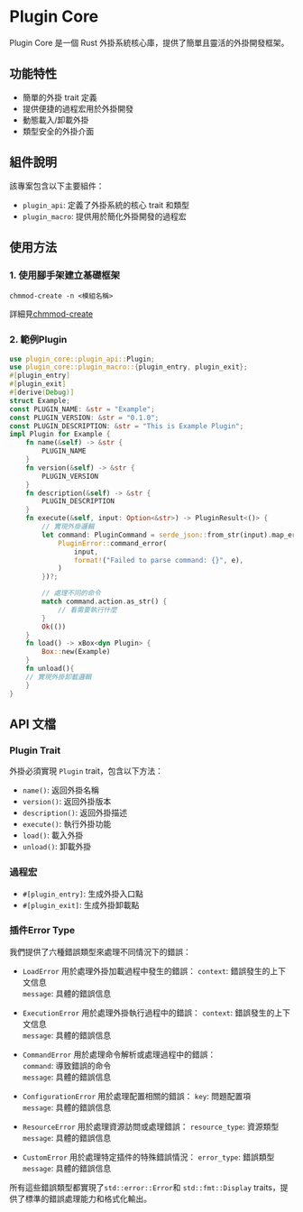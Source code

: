 # Plugin Core

Plugin Core 是一個 Rust 外掛系統核心庫，提供了簡單且靈活的外掛開發框架。

## 功能特性

- 簡單的外掛 trait 定義
- 提供便捷的過程宏用於外掛開發
- 動態載入/卸載外掛
- 類型安全的外掛介面

## 組件說明

該專案包含以下主要組件：

- `plugin_api`: 定義了外掛系統的核心 trait 和類型
- `plugin_macro`: 提供用於簡化外掛開發的過程宏

## 使用方法

### 1. 使用腳手架建立基礎框架
```shell=
chmmod-create -n <模組名稱>
```
詳細見[chmmod-create](https://github.com/End-YYDS/chmmod-create)
### 2. 範例Plugin
```rust
use plugin_core::plugin_api::Plugin;
use plugin_core::plugin_macro::{plugin_entry, plugin_exit};
#[plugin_entry]
#[plugin_exit]
#[derive(Debug)]
struct Example;
const PLUGIN_NAME: &str = "Example";
const PLUGIN_VERSION: &str = "0.1.0";
const PLUGIN_DESCRIPTION: &str = "This is Example Plugin";
impl Plugin for Example {
    fn name(&self) -> &str {
        PLUGIN_NAME 
    }
    fn version(&self) -> &str {
        PLUGIN_VERSION
    }
    fn description(&self) -> &str {
        PLUGIN_DESCRIPTION
    }
    fn execute(&self, input: Option<&str>) -> PluginResult<()> {
        // 實現外掛邏輯
        let command: PluginCommand = serde_json::from_str(input).map_err(|e| {
            PluginError::command_error(
                input,
                format!("Failed to parse command: {}", e),
            )
        })?;

        // 處理不同的命令
        match command.action.as_str() {
            // 看需要執行什麼
        }
        Ok(())
    }
    fn load() -> xBox<dyn Plugin> {
        Box::new(Example)
    }
    fn unload(){
    // 實現外掛卸載邏輯
    }
}
```
## API 文檔

### Plugin Trait

外掛必須實現 `Plugin` trait，包含以下方法：

- `name()`: 返回外掛名稱
- `version()`: 返回外掛版本
- `description()`: 返回外掛描述
- `execute()`: 執行外掛功能
- `load()`: 載入外掛
- `unload()`: 卸載外掛

### 過程宏

- `#[plugin_entry]`: 生成外掛入口點
- `#[plugin_exit]`: 生成外掛卸載點

### 插件Error Type
我們提供了六種錯誤類型來處理不同情況下的錯誤：
- `LoadError`
用於處理外掛加載過程中發生的錯誤：
`context`: 錯誤發生的上下文信息  
`message`: 具體的錯誤信息

- `ExecutionError`
用於處理外掛執行過程中的錯誤：
`context`: 錯誤發生的上下文信息  
`message`: 具體的錯誤信息

- `CommandError`
用於處理命令解析或處理過程中的錯誤：  
`command`: 導致錯誤的命令  
`message`: 具體的錯誤信息

- `ConfigurationError`
用於處理配置相關的錯誤：
`key`: 問題配置項  
`message`: 具體的錯誤信息

- `ResourceError`
用於處理資源訪問或處理錯誤：
`resource_type`: 資源類型  
`message`: 具體的錯誤信息

- `CustomError`
用於處理特定插件的特殊錯誤情況：
`error_type`: 錯誤類型  
`message`: 具體的錯誤信息

所有這些錯誤類型都實現了`std::error::Error`和 `std::fmt::Display` traits，提供了標準的錯誤處理能力和格式化輸出。